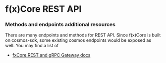 # f(x)Core REST API

### Methods and endpoints additional resources

There are many endpoints and methods for REST API. Since f(x)Core is built on cosmos-sdk, some existing cosmos endpoints would be exposed as well. You may find a list of

* [fxCore REST and gRPC Gateway docs](https://pundiai.github.io/fx-core/swagger-ui/)

